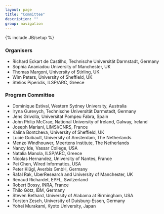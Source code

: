 ```yaml
---
layout: page
title: "Committee"
description: ""
group: navigation
---
```

{% include JB/setup %}

### Organisers

* Richard Eckart de Castilho, Technische Universität Darmstadt, Germany
* Sophia Ananiadou University of Manchester, UK
* Thomas Margoni, University of Stirling, UK
* Wim Peters, University of Sheffield, UK
* Stelios Piperidis, ILSP/ARC, Greece

### Program Committee

* Dominique Estival, Western Sydney University, Australia
* Iryna Gurevych, Technische Universität Darmstadt, Germany 
* Jens Grivolla, Universitat Pompeu Fabra, Spain
* John Philip McCrae, National University of Ireland, Galway, Ireland
* Joseph Mariani, LIMSI/CNRS, France
* Kalina Bontcheva, University of Sheffield, UK
* Lucie Guibault, University of Amsterdam, The Netherlands
* Menzo Windhouwer, Meertens Institute, The Netherlands
* Nancy Ide, Vassar College, USA
* Natalia Manola, ILSP/ARC, Greece
* Nicolas Hernandez, University of Nantes, France
* Pei Chen, Wired Informatics, USA
* Peter Klügl, Averbis GmbH, Germany
* Rafal Rak, UberResearch and University of Manchester, UK
* Renaud Richardet, EPFL, Switzerland
* Robert Bossy, INRA, France
* Thilo Götz, IBM, Germany
* Steven Bethard, University of Alabama at Birmingham, USA
* Torsten Zesch, University of Duisburg-Essen, Germany
* Yohei Murakami, Kyoto University, Japan